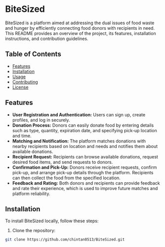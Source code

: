 # BiteSized

BiteSized is a platform aimed at addressing the dual issues of food waste and hunger by efficiently connecting food donors with recipients in need. This README provides an overview of the project, its features, installation instructions, and contribution guidelines.

## Table of Contents

- [Features](#features)
- [Installation](#installation)
- [Usage](#usage)
- [Contributing](#contributing)
- [License](#license)

## Features

- **User Registration and Authentication:** Users can sign up, create profiles, and log in securely.
- **Donation Process:** Donors can easily donate food by entering details such as type, quantity, expiration date, and specifying pick-up location and time.
- **Matching and Notification:** The platform matches donations with nearby recipients based on location and needs and notifies them about available donations.
- **Recipient Request:** Recipients can browse available donations, request desired food items, and send requests to donors.
- **Confirmation and Pick-Up:** Donors receive recipient requests, confirm pick-up, and arrange pick-up details through the platform. Recipients can then collect the food from the specified location.
- **Feedback and Rating:** Both donors and recipients can provide feedback and rate their experience, which is used to improve future matches and platform reliability.

## Installation

To install BiteSized locally, follow these steps:

1. Clone the repository:

```bash
git clone https://github.com/chintan0513/BiteSized.git
